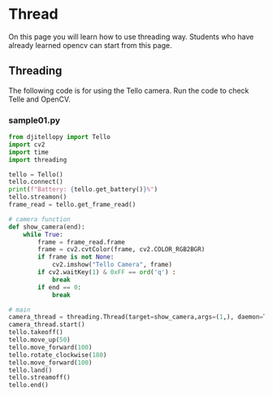 # Thread
On this page you will learn how to use threading way. Students who have already learned opencv can start from this page.
## Threading
The following code is for using the Tello camera. Run the code to check Telle and OpenCV.
### sample01.py
```python
from djitellopy import Tello
import cv2
import time
import threading

tello = Tello()
tello.connect()
print(f"Battery: {tello.get_battery()}%")
tello.streamon()
frame_read = tello.get_frame_read()

# camera function
def show_camera(end):
    while True:
        frame = frame_read.frame
        frame = cv2.cvtColor(frame, cv2.COLOR_RGB2BGR)
        if frame is not None:
            cv2.imshow("Tello Camera", frame)
        if cv2.waitKey(1) & 0xFF == ord('q') :
            break
        if end == 0:
            break

# main
camera_thread = threading.Thread(target=show_camera,args=(1,), daemon=True)
camera_thread.start()
tello.takeoff()
tello.move_up(50)
tello.move_forward(100)
tello.rotate_clockwise(180)          
tello.move_forward(100)
tello.land()
tello.streamoff()
tello.end()
```
